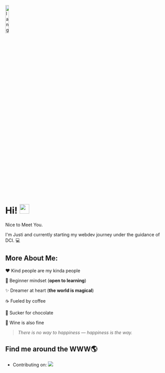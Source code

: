 <p align="left"><img width=15%" src="https://github.com/alansmathew/alansmathew/raw/master/lang.gif" alt="lang image here" /></p>

# Hi! <img src="https://media.giphy.com/media/hvRJCLFzcasrR4ia7z/giphy.gif" width="30px"> 
  Nice to Meet You.

I'm Justi and currently starting my webdev journey under the guidance of DCI. :computer:


## More About Me:

:heart: Kind people are my kinda people

:book: Beginner mindset (**open to learning**)

:sparkles: Dreamer at heart (**the world is magical**)
  
:coffee: Fueled by coffee
  
:chocolate_bar: Sucker for chocolate
  
:wine_glass: Wine is also fine


>*There is no way to happiness — happiness is the way.*


## Find me around the WWW🌎

<p align="center">
  

- Contributing on: <a href="http://twitter.com/JustianKober">
    <img src="https://img.shields.io/twitter/follow/JustianKober?label=Twitter&logo=twitter&style=for-the-badge" />
  </a>


</p>


